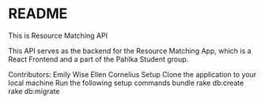 # README

This is Resource Matching API

This API serves as the backend for the Resource Matching App, which is a React Frontend and a part of the Pahlka Student group.

Contributors:
Emily Wise
Ellen Cornelius
Setup Clone the application to your local machine Run the following setup commands bundle rake db:create rake db:migrate
